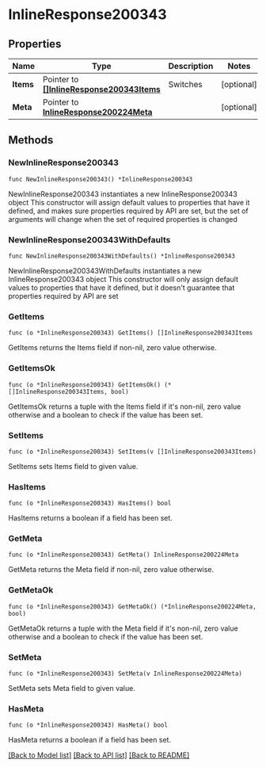 # InlineResponse200343

## Properties

Name | Type | Description | Notes
------------ | ------------- | ------------- | -------------
**Items** | Pointer to [**[]InlineResponse200343Items**](InlineResponse200343Items.md) | Switches | [optional] 
**Meta** | Pointer to [**InlineResponse200224Meta**](InlineResponse200224Meta.md) |  | [optional] 

## Methods

### NewInlineResponse200343

`func NewInlineResponse200343() *InlineResponse200343`

NewInlineResponse200343 instantiates a new InlineResponse200343 object
This constructor will assign default values to properties that have it defined,
and makes sure properties required by API are set, but the set of arguments
will change when the set of required properties is changed

### NewInlineResponse200343WithDefaults

`func NewInlineResponse200343WithDefaults() *InlineResponse200343`

NewInlineResponse200343WithDefaults instantiates a new InlineResponse200343 object
This constructor will only assign default values to properties that have it defined,
but it doesn't guarantee that properties required by API are set

### GetItems

`func (o *InlineResponse200343) GetItems() []InlineResponse200343Items`

GetItems returns the Items field if non-nil, zero value otherwise.

### GetItemsOk

`func (o *InlineResponse200343) GetItemsOk() (*[]InlineResponse200343Items, bool)`

GetItemsOk returns a tuple with the Items field if it's non-nil, zero value otherwise
and a boolean to check if the value has been set.

### SetItems

`func (o *InlineResponse200343) SetItems(v []InlineResponse200343Items)`

SetItems sets Items field to given value.

### HasItems

`func (o *InlineResponse200343) HasItems() bool`

HasItems returns a boolean if a field has been set.

### GetMeta

`func (o *InlineResponse200343) GetMeta() InlineResponse200224Meta`

GetMeta returns the Meta field if non-nil, zero value otherwise.

### GetMetaOk

`func (o *InlineResponse200343) GetMetaOk() (*InlineResponse200224Meta, bool)`

GetMetaOk returns a tuple with the Meta field if it's non-nil, zero value otherwise
and a boolean to check if the value has been set.

### SetMeta

`func (o *InlineResponse200343) SetMeta(v InlineResponse200224Meta)`

SetMeta sets Meta field to given value.

### HasMeta

`func (o *InlineResponse200343) HasMeta() bool`

HasMeta returns a boolean if a field has been set.


[[Back to Model list]](../README.md#documentation-for-models) [[Back to API list]](../README.md#documentation-for-api-endpoints) [[Back to README]](../README.md)


